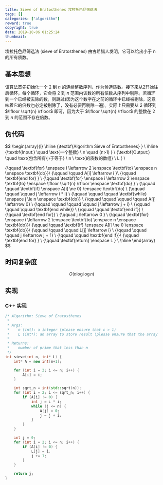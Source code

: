```yaml
---
title: Sieve of Eratosthenes 埃拉托色尼筛选法
tags: []
categories: ["algorithm"]
reward: true
copyright: true
date: 2019-10-06 01:25:24
thumbnail:
---
```








埃拉托色尼筛选法 (sieve of Eratosthenes) 由古希腊人发明，它可以给出小于 n 的所有质数。

<!--more-->



## 基本思想

该算法首先初始化一个 2 到 $n$ 的连续整数序列，作为候选质数。接下来从2开始往后循环，每个循环，它会将 2 到 $n$ 范围内该数的所有倍数从序列中剔除。若循环到一个已经被去除的数，则跳过(因为这个数字在之前的循环中已经被剔除，这意味着它的倍数也必定被剔除了，没有必要再剔除一遍)。实际上只需要从 2 循环到 $\lfloor \sqrt{n} \rfloor$ 即可，因为大于 $\lfloor \sqrt{n} \rfloor$ 的整数在 2 到 $n$ 的范围不存在倍数。



## 伪代码



$$
\begin{array}{l}
\hline
{\textbf{Algorithm   Sieve of Eratosthenes}  } \\
\hline
{\textbf{Input:} \quad \text{一个整数} \ n \quad (n>1) } \\
{\textbf{Output:} \quad \text{包含所有小于等于} \ n \ \text{的质数的数组} \ L } \\

{\qquad \textbf{for} \enspace i \leftarrow 2 \enspace \textbf{to} \enspace n \enspace \textbf{do}}\\
{\qquad \qquad A[i] \leftarrow i }\\
{\qquad \textbf{end for} } \\
{\qquad \textbf{for} \enspace i \leftarrow 2 \enspace \textbf{to} \enspace \lfloor \sqrt{n} \rfloor \enspace \textbf{do}  } \\
{\qquad \qquad \textbf{if} \enspace A[i] \ne 0} \enspace \textbf{do} \\
{\qquad \qquad \qquad j \leftarrow i * i} \\
{\qquad \qquad \qquad \textbf{while} \enspace j \le n \enspace \textbf{do}} \\
{\qquad \qquad \qquad \qquad A[j] \leftarrow 0} \\
{\qquad \qquad \qquad \qquad j \leftarrow j + i} \\
{\qquad \qquad \qquad \textbf{end while}} \\
{\qquad \qquad \textbf{end if}} \\
{\qquad \textbf{end for}} \\
{\qquad j \leftarrow 0 } \\
{\qquad \textbf{for} \enspace i \leftarrow 2 \enspace \textbf{to} \enspace n \enspace \textbf{do}}\\
{\qquad \qquad \textbf{if} \enspace A[i] \ne 0 \enspace \textbf{do}}\\
{\qquad \qquad \qquad L[j] \leftarrow i} \\
{\qquad \qquad \qquad j \leftarrow j + 1} \\
{\qquad \qquad \textbf{end if}}\\
{\qquad \textbf{end for} } \\
{\qquad \textbf{return} \enspace L } \\
\hline
\end{array}
$$


## 时间复杂度

$$
O (n \log \log n)
$$

## 实现

### C++ 实现



```cpp
/* Algorithm: Sieve of Eratosthenes
 * 
 * Args:
 *    n (int): a integer (please ensure that n > 1)
 *    L (int*): an array to store result (please ensure that the array is enough to store all prime less than n)
 * 
 * Returns:
 *    number of prime that less than n
 */
int sieve(int n, int* L) {
    int* A = new int[n+1];

    for (int i = 2; i <= n; i++) {
        A[i] = i;
    }

    int sqrt_n = int(std::sqrt(n));
    for (int i = 2; i <= sqrt_n; i++) {
        if (A[i] != 0) {
            int j = i * i;
            while (j <= n) {
                A[j] = 0;
                j = j + i;
            }
        }
    }

    int j = 0;
    for (int i = 2; i <= n; i++) {
        if (A[i] != 0) {
            L[j] = i;
            j += 1;
        }
    }

    return j;
}
```

